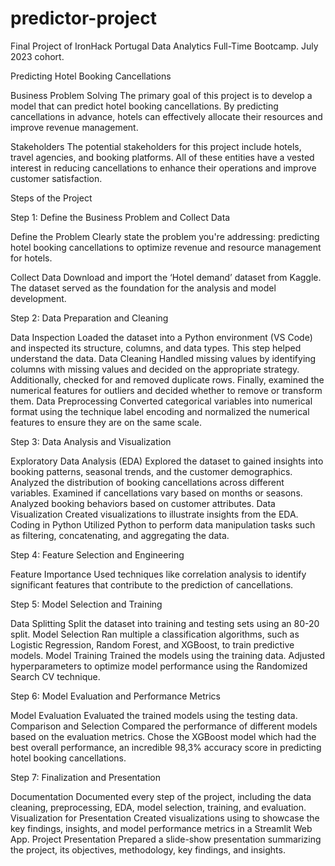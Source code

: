 # predictor-project 

Final Project of IronHack Portugal Data Analytics Full-Time Bootcamp. July 2023 cohort. 

Predicting Hotel Booking Cancellations

Business Problem Solving
The primary goal of this project is to develop a model that can predict hotel booking cancellations. By predicting cancellations in advance, hotels can effectively allocate their resources and improve revenue management.

Stakeholders
The potential stakeholders for this project include hotels, travel agencies, and booking platforms. All of these entities have a vested interest in reducing cancellations to enhance their operations and improve customer satisfaction.

Steps of the Project


Step 1: Define the Business Problem and Collect Data

Define the Problem
Clearly state the problem you're addressing: predicting hotel booking cancellations to optimize revenue and resource management for hotels.

Collect Data
Download and import the ‘Hotel demand’ dataset from Kaggle. The dataset served as the foundation for the analysis and model development.


Step 2: Data Preparation and Cleaning

Data Inspection
Loaded the dataset into a Python environment (VS Code) and inspected its structure, columns, and data types. This step helped understand the data.
Data Cleaning
Handled missing values by identifying columns with missing values and decided on the appropriate strategy. Additionally, checked for and removed duplicate rows. Finally, examined the numerical features for outliers and decided whether to remove or transform them.
Data Preprocessing
Converted categorical variables into numerical format using the technique label encoding and normalized the numerical features to ensure they are on the same scale.


Step 3: Data Analysis and Visualization

Exploratory Data Analysis (EDA)
Explored the dataset to gained insights into booking patterns, seasonal trends, and the customer demographics. Analyzed the distribution of booking cancellations across different variables. Examined if cancellations vary based on months or seasons. Analyzed booking behaviors based on customer attributes.
Data Visualization
Created visualizations to illustrate insights from the EDA. 
Coding in Python 
Utilized Python to perform data manipulation tasks such as filtering, concatenating, and aggregating the data.


Step 4: Feature Selection and Engineering

Feature Importance 
Used techniques like correlation analysis to identify significant features that contribute to the prediction of cancellations.


Step 5: Model Selection and Training

Data Splitting
Split the dataset into training and testing sets using an 80-20 split. 
Model Selection
Ran multiple a classification algorithms, such as Logistic Regression, Random Forest, and XGBoost, to train predictive models. 
Model Training
Trained the models using the training data. Adjusted hyperparameters to optimize model performance using the Randomized Search CV technique.

Step 6: Model Evaluation and Performance Metrics

Model Evaluation
Evaluated the trained models using the testing data. 
Comparison and Selection
Compared the performance of different models based on the evaluation metrics. Chose the XGBoost model which had the best overall performance, an incredible 98,3% accuracy score in predicting hotel booking cancellations.


Step 7: Finalization and Presentation

Documentation
Documented every step of the project, including the data cleaning, preprocessing, EDA, model selection, training, and evaluation. 
Visualization for Presentation
Created visualizations using to showcase the key findings, insights, and model performance metrics in a Streamlit Web App. 
Project Presentation
Prepared a slide-show presentation summarizing the project, its objectives, methodology, key findings, and insights. 

